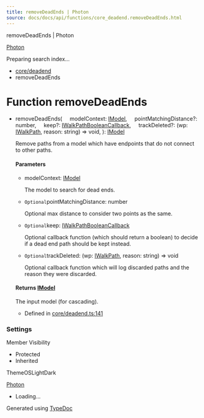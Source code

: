 ```yaml
---
title: removeDeadEnds | Photon
source: docs/docs/api/functions/core_deadend.removeDeadEnds.html
---
```


removeDeadEnds | Photon

[Photon](../index.md)




Preparing search index...

* [core/deadend](../modules/core_deadend.md)
* removeDeadEnds

# Function removeDeadEnds

* removeDeadEnds(
      modelContext: [IModel](../interfaces/core_schema.IModel.md),
      pointMatchingDistance?: number,
      keep?: [IWalkPathBooleanCallback](../interfaces/core_maker.IWalkPathBooleanCallback.md),
      trackDeleted?: (wp: [IWalkPath](../interfaces/core_maker.IWalkPath.md), reason: string) => void,
  ): [IModel](../interfaces/core_schema.IModel.md)

  Remove paths from a model which have endpoints that do not connect to other paths.

  #### Parameters

  + modelContext: [IModel](../interfaces/core_schema.IModel.md)

    The model to search for dead ends.
  + `Optional`pointMatchingDistance: number

    Optional max distance to consider two points as the same.
  + `Optional`keep: [IWalkPathBooleanCallback](../interfaces/core_maker.IWalkPathBooleanCallback.md)

    Optional callback function (which should return a boolean) to decide if a dead end path should be kept instead.
  + `Optional`trackDeleted: (wp: [IWalkPath](../interfaces/core_maker.IWalkPath.md), reason: string) => void

    Optional callback function which will log discarded paths and the reason they were discarded.

  #### Returns [IModel](../interfaces/core_schema.IModel.md)

  The input model (for cascading).

  + Defined in [core/deadend.ts:141](https://github.com/mwhite454/photon/blob/main/packages/photon/src/core/deadend.ts#L141)

### Settings

Member Visibility

* Protected
* Inherited

ThemeOSLightDark

[Photon](../index.md)

* Loading...

Generated using [TypeDoc](https://typedoc.org/)
